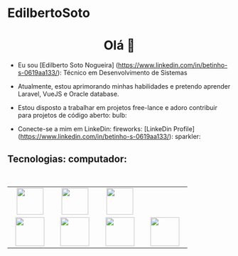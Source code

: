 # EdilbertoSoto

<h1 align = "center"> Olá 👋 </h1>


* Eu sou [Edilberto Soto Nogueira] (https://www.linkedin.com/in/betinho-s-0619aa133/): Técnico em Desenvolvimento de Sistemas

* Atualmente, estou aprimorando minhas habilidades e pretendo aprender Laravel, VueJS e Oracle database.

* Estou disposto a trabalhar em projetos free-lance e adoro contribuir para projetos de código aberto: bulb:

* Conecte-se a mim em LinkeDin: fireworks: [LinkeDin Profile] (https://www.linkedin.com/in/betinho-s-0619aa133/): sparkler:


## Tecnologias: computador:

<br>
<table>
<tbody>
 <tr>
<td align = "center" width = "20%">
<span><b><center></center></b> </span> 
<img height = 60px src = "https://cdn.pixabay.com/photo/2017/08/05/11/16/logo-2582748_1280.png"> 
</td>

<td align = "center" width = "20%">
<span><b><center></center></b> </span> 
<img height = 60px src = "https://cdn.pixabay.com/photo/2017/08/05/11/16/logo-2582747_640.png"> 
</td>

<td align = "center" width = "20%">
<span><b><center></center></b> </span> 
<img height = 60px src = "https://getbootstrap.com/docs/5.0/assets/brand/bootstrap-social-logo.png"> 
</td>
</tr>

<tr>
<td align = "center" width = "20%">
<span><b><center></center></b> </span> 
<img height = 65px src = "https://upload.wikimedia.org/wikipedia/commons/thumb/9/99/Unofficial_JavaScript_logo_2.svg/1024px-Unofficial_JavaScript_logo_2.svg.png"> 
</td>

<td align = "center" width = "20%">
<span><b><center></center></b> </span> 
<img height = 65px src = "https://git-scm.com/images/logos/downloads/Git-Logo-2Color.png"> 
</td>

<td align = "center" width = "20%">
<span><b><center></center></b> </span> 
<img height = 65px src = "https://i0.wp.com/www.complexsql.com/wp-content/uploads/2017/01/sql-logo.jpg?ssl=1"> 
</td>

<td align = "center" width = "20%">
<span><b><center></center></b> </span> 
<img height = 65px src = "https://img2.gratispng.com/20180724/bhb/kisspng-logo-php-html-5b57c278415ab9.8092346315324780722677.jpg"> 
</td>
</tr>

</tbody>
</table>
